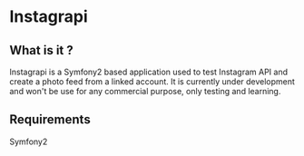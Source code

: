 Instagrapi
========

What is it ?
-----------------
Instagrapi is a Symfony2 based application used to test Instagram API and create a photo feed from a linked account.
It is currently under development and won't be use for any commercial purpose, only testing and learning.

Requirements
------------
Symfony2
